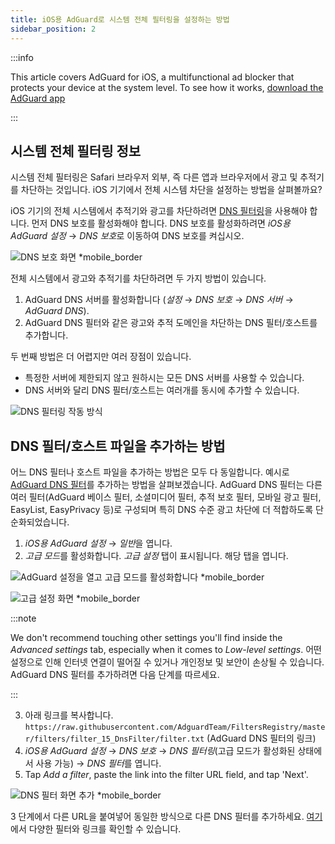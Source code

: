 ```yaml
---
title: iOS용 AdGuard로 시스템 전체 필터링을 설정하는 방법
sidebar_position: 2
---
```


:::info

This article covers AdGuard for iOS, a multifunctional ad blocker that protects your device at the system level. To see how it works, [download the AdGuard app](https://adguard.com/download.html?auto=true)

:::

## 시스템 전체 필터링 정보

시스템 전체 필터링은 Safari 브라우저 외부, 즉 다른 앱과 브라우저에서 광고 및 추적기를 차단하는 것입니다. iOS 기기에서 전체 시스템 차단을 설정하는 방법을 살펴볼까요?

iOS 기기의 전체 시스템에서 추적기와 광고를 차단하려면 [DNS 필터링](https://adguard-dns.io/kb/general/dns-filtering/)을 사용해야 합니다. 먼저 DNS 보호를 활성화해야 합니다. DNS 보호를 활성화하려면 *iOS용 AdGuard 설정* → *DNS 보호*로 이동하여 DNS 보호를 켜십시오.

![DNS 보호 화면 *mobile_border](https://cdn.adtidy.org/public/Adguard/Blog/ios_dns_protection.PNG)

전체 시스템에서 광고와 추적기를 차단하려면 두 가지 방법이 있습니다.

1. AdGuard DNS 서버를 활성화합니다 (*설정* → *DNS 보호* → *DNS 서버* → *AdGuard DNS*).
2. AdGuard DNS 필터와 같은 광고와 추적 도메인을 차단하는 DNS 필터/호스트를 추가합니다.

두 번째 방법은 더 어렵지만 여러 장점이 있습니다.

* 특정한 서버에 제한되지 않고 원하시는 모든 DNS 서버를 사용할 수 있습니다.
* DNS 서버와 달리 DNS 필터/호스트는 여러개를 동시에 추가할 수 있습니다.

![DNS 필터링 작동 방식](https://cdn.adtidy.org/public/Adguard/kb/DNS_filtering/how_dns_filtering_works_en.png)

## DNS 필터/호스트 파일을 추가하는 방법

어느 DNS 필터나 호스트 파일을 추가하는 방법은 모두 다 동일합니다. 예시로 [AdGuard DNS 필터](https://github.com/AdguardTeam/AdguardSDNSFilter)를 추가하는 방법을 살펴보겠습니다. AdGuard DNS 필터는 다른 여러 필터(AdGuard 베이스 필터, 소셜미디어 필터, 추적 보호 필터, 모바일 광고 필터, EasyList, EasyPrivacy 등)로 구성되며 특히 DNS 수준 광고 차단에 더 적합하도록 단순화되었습니다.

1. *iOS용 AdGuard 설정* → *일반*을 엽니다.
2. *고급 모드*를 활성화합니다. *고급 설정* 탭이 표시됩니다. 해당 탭을 엽니다.

![AdGuard 설정을 열고 고급 모드를 활성화합니다 *mobile_border](https://cdn.adtidy.org/public/Adguard/Release_notes/iOS/v4.0/advanced_mode_en.jpg)

![고급 설정 화면 *mobile_border](https://cdn.adtidy.org/public/Adguard/Blog/ios_advanced_settings.PNG)

:::note

We don't recommend touching other settings you'll find inside the *Advanced settings* tab, especially when it comes to *Low-level settings*. 어떤 설정으로 인해 인터넷 연결이 떨어질 수 있거나 개인정보 및 보안이 손상될 수 있습니다. AdGuard DNS 필터를 추가하려면 다음 단계를 따르세요.

:::

3. 아래 링크를 복사합니다. `https://raw.githubusercontent.com/AdguardTeam/FiltersRegistry/master/filters/filter_15_DnsFilter/filter.txt` (AdGuard DNS 필터의 링크)
4. *iOS용 AdGuard 설정* → *DNS 보호* → *DNS 필터링*(고급 모드가 활성화된 상태에서 사용 가능) → *DNS 필터*를 엽니다.
5. Tap *Add a filter*, paste the link into the filter URL field, and tap 'Next'.

![DNS 필터 화면 추가 *mobile_border](https://cdn.adtidy.org/public/Adguard/Blog/ios_adding_a_filter.PNG)

3 단계에서 다른 URL을 붙여넣어 동일한 방식으로 다른 DNS 필터를 추가하세요. [여기](https://filterlists.com)에서 다양한 필터와 링크를 확인할 수 있습니다.
